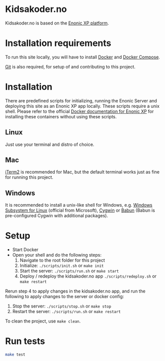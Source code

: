 # Kidsakoder.no

Kidsakoder.no is based on the [Enonic XP platform](http://xp.readthedocs.io/en/stable/).

# Installation requirements
To run this site locally, you will have to install [Docker](https://docs.docker.com/install/) and [Docker Compose](https://docs.docker.com/compose/install/).

[Git](https://git-scm.com/) is also required, for setup of and contributing to this project.

# Installation
There are predefined scripts for initializing, running the Enonic Server and deploying this site as an Enonic XP app locally. These scripts require a unix shell. Please refer to the official [Docker documentation for Enonic XP](http://xp.readthedocs.io/en/stable/getstarted/docker.html) for installing these containers without using these scripts.

## Linux
Just use your terminal and distro of choice.

## Mac
[iTerm2](https://www.iterm2.com/) is recommended for Mac, but the default terminal works just as fine for running this project.

## Windows
It is recommended to install a unix-like shell for Windows, e.g. [Windows Subsystem for Linux](https://docs.microsoft.com/en-us/windows/wsl/install-win10) (official from Microsoft), [Cygwin](https://cygwin.com/install.html) or [Babun](http://babun.github.io/) (Babun is pre-configured Cygwin with additional packages).

# Setup
- Start Docker
- Open your shell and do the following steps:
    1. Navigate to the root folder for this project
    2. Initialize: `./scripts/init.sh` or `make init`
    3. Start the server: `./scripts/run.sh` or `make start`
    4. Deploy / redeploy the kidsakoder.no app `./scripts/redeploy.sh` or `make restart`

Rerun step 4 to apply changes in the kidsakoder.no app, and run the following to apply changes to the server or docker config:
1. Stop the server: `./scripts/stop.sh` or `make stop`
2. Restart the server: `./scripts/run.sh` or `make restart`

To clean the project, use `make clean`.

# Run tests

```bash
make test
```
